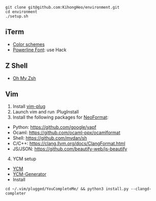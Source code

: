 ```
git clone git@github.com:KihongHeo/environment.git
cd environment
./setup.sh
```
## iTerm
- [Color schemes](https://github.com/mbadolato/iTerm2-Color-Schemes)
- [Powerline Font](https://github.com/powerline/fonts/): use Hack

## Z Shell
- [Oh My Zsh](https://ohmyz.sh)

## Vim
1. Install [vim-plug](https://github.com/junegunn/vim-plug)
2. Launch vim and run :PlugInstall
3. Install the following packages for [NeoFormat](https://github.com/sbdchd/neoformat):
- Python: https://github.com/google/yapf
- Ocaml: https://github.com/ocaml-ppx/ocamlformat
- Shell: https://github.com/mvdan/sh
- C/C++: https://clang.llvm.org/docs/ClangFormat.html
- JS/JSON: https://github.com/beautify-web/js-beautify
4. YCM setup
- [YCM](https://github.com/ycm-core/YouCompleteMe)
- [YCM-Generator](https://github.com/rdnetto/YCM-Generator)
- Install
```
cd ~/.vim/plugged/YouCompleteMe/ && python3 install.py --clangd-completer
```
